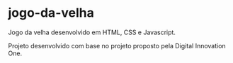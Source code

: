 # jogo-da-velha

Jogo da velha desenvolvido em HTML, CSS e Javascript.

Projeto desenvolvido com base no projeto proposto pela Digital Innovation One.
